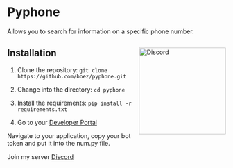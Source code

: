 # Pyphone
Allows you to search for information on a specific phone number.

<a href="https://discordapp.com/">
  <img align="right" width="200" src="https://media.discordapp.net/attachments/787386165828517929/890491043185819678/dc17.PNG" alt="Discord">
<a/>

## Installation
1. Clone the repository: `git clone https://github.com/boez/pyphone.git`

2. Change into the directory: `cd pyphone`

3. Install the requirements: `pip install -r requirements.txt`
  
4. Go to your [Developer Portal](https://discord.com/developers/applications)
  
Navigate to your application, copy your bot token and put it into the num.py file.

Join my server [Discord](https://discord.gg/d7m5zUQrd8)
